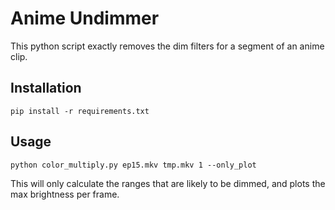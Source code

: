 # Anime Undimmer

This python script exactly removes the dim filters for a segment of an anime clip.

## Installation
```
pip install -r requirements.txt
```

## Usage
```
python color_multiply.py ep15.mkv tmp.mkv 1 --only_plot
```

This will only calculate the ranges that are likely to be dimmed, and plots the max brightness per frame.
